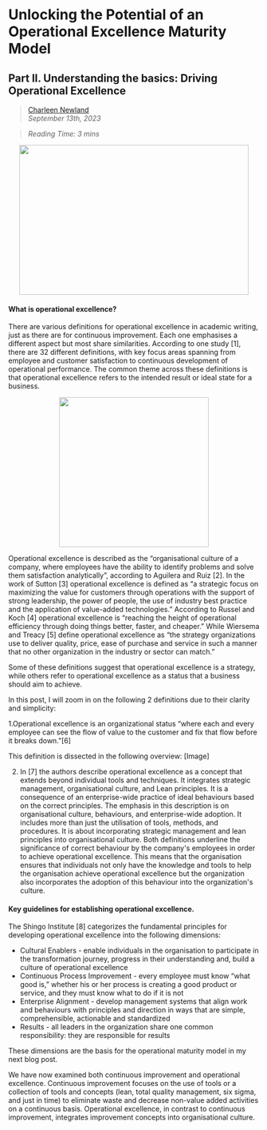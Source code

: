 # Unlocking the Potential of an Operational Excellence Maturity Model
## Part II. Understanding the basics: Driving Operational Excellence


>[Charleen Newland](http://newlandcharleen.com/)<br/>
>*September 13th, 2023*<br/>

>*Reading Time: 3 mins*
>
<p align="center">
  <img width="460" height="300" src="https://github.com/charleennewland/blog/assets/138404574/c642c090-704c-49fc-8bc2-954d0f1a8380/460/300">
</p>

#### What is operational excellence?
There are various definitions for operational excellence in academic writing, just as there are for continuous improvement. Each one emphasises a different aspect but most share similarities. According to one study [1], there are 32 different definitions, with key focus areas spanning from employee and customer satisfaction to continuous development of operational performance. The common theme across these definitions is that operational excellence refers to the intended result or ideal state for a business.

<p align="center">
  <img width="300" height="300" src="https://github.com/charleennewland/blog/assets/138404574/b74bd0fe-8cfe-4035-850f-de400fb1234c
/300/300">
</p>

Operational excellence is described as the “organisational culture of a company, where employees have the ability to identify problems and solve them satisfaction analytically”, according to Aguilera and Ruiz [2]. In the work of Sutton [3] operational excellence is defined as “a strategic focus on maximizing the value for customers through operations with the support of strong leadership, the power of people, the use of industry best practice and the application of value-added technologies.” According to Russel and Koch [4] operational excellence is “reaching the height of operational efficiency through doing things better, faster, and cheaper.” While Wiersema and Treacy [5] define operational excellence as “the strategy organizations use to deliver quality, price, ease of purchase and service in such a manner that no other organization in the industry or sector can match.”

Some of these definitions suggest that operational excellence is a strategy, while others refer to operational excellence as a status that a business should aim to achieve. 

In this post, I will zoom in on the following 2 definitions due to their clarity and simplicity:

1.Operational excellence is an organizational status “where each and every employee can see the flow of value to the customer and fix that flow before it breaks down.”[6]

This definition is dissected in the following overview:
[Image]

2. In [7] the authors describe operational excellence as a concept that extends beyond individual tools and techniques. It integrates strategic management, organisational culture, and Lean principles. It is a consequence of an enterprise-wide practice of ideal behaviours based on the correct principles.
The emphasis in this description is on organisational culture, behaviours, and enterprise-wide adoption. It includes more than just the utilisation of tools, methods, and procedures. It is about incorporating strategic management and lean principles into organisational culture.
Both definitions underline the significance of correct behaviour by the company's employees in order to achieve operational excellence. This means that the organisation ensures that individuals not only have the knowledge and tools to help the organisation achieve operational excellence but the organization also incorporates the adoption of this behaviour into the organization's culture.

#### Key guidelines for establishing operational excellence.

The Shingo Institute [8] categorizes the fundamental principles for developing operational excellence into the following dimensions:

- Cultural Enablers - enable individuals in the organisation to participate in the transformation journey, progress in their understanding and, build a culture of operational excellence 
- Continuous Process Improvement - every employee must know “what good is,” whether his or her process is creating a good product or service, and they must know what to do if it is not
- Enterprise Alignment - develop management systems that align work and behaviours with principles and direction in ways that are simple, comprehensible, actionable and standardized
- Results - all leaders in the organization share one common responsibility: they are responsible for results

These dimensions are the basis for the operational maturity model in my next blog post.

We have now examined both continuous improvement and operational excellence. Continuous improvement focuses on the use of tools or a collection of tools and concepts (lean, total quality management, six sigma, and just in time) to eliminate waste and decrease non-value added activities on a continuous basis. Operational excellence, in contrast to continuous improvement, integrates improvement concepts into organisational culture. 



